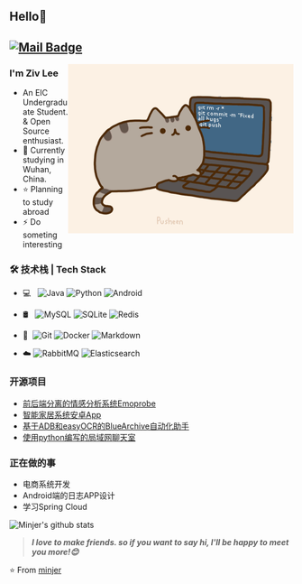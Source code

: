 ## Hello👋
[![Mail Badge](https://img.shields.io/badge/-minjer3622@gmail.com-c14438?style=flat&logo=Gmail&logoColor=white&link=mailto:minjer3622@gmail.com)](mailto:minjer3622@gmail.com)
---
<img align="right" alt="GIF" src="Pic/pusheencode.gif" />

### I'm Ziv Lee

- An EIC Undergraduate Student. & Open Source enthusiast.
- 🌱 Currently studying in Wuhan, China.
- ⭐ Planning to study abroad
- ⚡ Do someting interesting

### 🛠 技术栈 | Tech Stack

- 💻 &#160; ![Java](https://img.shields.io/badge/-Java-333333?style=flat&logo=Java)
![Python](https://img.shields.io/badge/-Python-333333?style=flat&logo=Python&logoColor=FCC624)
![Android](https://img.shields.io/badge/-Android-333333?style=flat&logo=Android)

- 🛢 &#160; ![MySQL](https://img.shields.io/badge/-MySQL-333333?style=flat&logo=mysql&logoColor=FFFFFF)
![SQLite](https://img.shields.io/badge/-SQLite-333333?style=flat&logo=sqlite)
![Redis](https://img.shields.io/badge/-Redis-333333?style=flat&logo=Redis)

- 🔧 &#160;![Git](https://img.shields.io/badge/-Git-333333?style=flat&logo=git)
![Docker](https://img.shields.io/badge/-Docker-333333?style=flat&logo=Docker)
![Markdown](https://img.shields.io/badge/-Markdown-333333?style=flat&logo=markdown)

- :cloud: ![RabbitMQ](https://img.shields.io/badge/-RabbitMQ-333333?style=flat&logo=RabbitMQ)
  ![Elasticsearch](https://img.shields.io/badge/-Elasticsearch-333333?style=flat&logo=Elasticsearch)

### 开源项目
- [前后端分离的情感分析系统Emoprobe](https://github.com/pxxxl/Emoprobe)
- [智能家居系统安卓App](https://github.com/mj3622/SmartHomeApp)
- [基于ADB和easyOCR的BlueArchive自动化助手](https://github.com/mj3622/AutoArchive)
- [使用python编写的局域网聊天室](https://github.com/mj3622/MomoTalk)



### 正在做的事
- 电商系统开发
- Android端的日志APP设计
- 学习Spring Cloud

![Minjer's github stats](https://github-readme-stats.vercel.app/api/?username=mj3622&show_icons=true&title_color=fff&icon_color=79ff97&text_color=9f9f9f&bg_color=151515)

> ***I love to make friends. so if you want to say hi, I'll be happy to meet you more!😊***

⭐️ From [minjer](https://github.com/mj3622)
